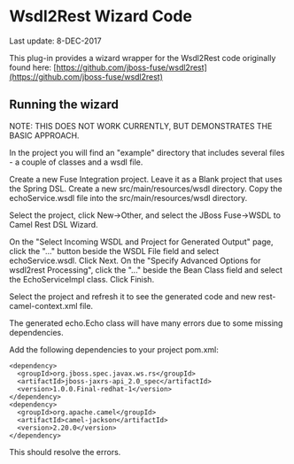 # Wsdl2Rest Wizard Code
Last update: 8-DEC-2017

This plug-in provides a wizard wrapper for the Wsdl2Rest code originally found here: [https://github.com/jboss-fuse/wsdl2rest](https://github.com/jboss-fuse/wsdl2rest)

## Running the wizard
NOTE: THIS DOES NOT WORK CURRENTLY, BUT DEMONSTRATES THE BASIC APPROACH.

In the project you will find an "example" directory that includes several files - a couple of classes and a wsdl file.

Create a new Fuse Integration project. Leave it as a Blank project that uses the Spring DSL.
Create a new src/main/resources/wsdl directory.
Copy the echoService.wsdl file into the src/main/resources/wsdl directory.

Select the project, click New->Other, and select the JBoss Fuse->WSDL to Camel Rest DSL Wizard. 

On the "Select Incoming WSDL and Project for Generated Output" page, click the "..." button beside the WSDL File field and select echoService.wsdl.
Click Next.
On the "Specify Advanced Options for wsdl2rest Processing", click the "..." beside the Bean Class field and select the EchoServiceImpl class. 
Click Finish.

Select the project and refresh it to see the generated code and new rest-camel-context.xml file. 

The generated echo.Echo class will have many errors due to some missing dependencies.

Add the following dependencies to your project pom.xml:

    <dependency>
      <groupId>org.jboss.spec.javax.ws.rs</groupId>
      <artifactId>jboss-jaxrs-api_2.0_spec</artifactId>
      <version>1.0.0.Final-redhat-1</version>
    </dependency>
    <dependency>
      <groupId>org.apache.camel</groupId>
      <artifactId>camel-jackson</artifactId>
      <version>2.20.0</version>
    </dependency>

This should resolve the errors. 
